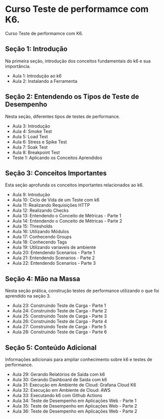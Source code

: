 # Curso Teste de performamce com K6.

Curso Teste de performamce com K6.

## Seção 1: Introdução

Na primeira seção, introdução dos conceitos fundamentais do k6 e sua importância.

- Aula 1: Introdução ao k6
- Aula 2: Instalando a Ferramenta

## Seção 2: Entendendo os Tipos de Teste de Desempenho

Nesta seção, diferentes tipos de testes de performance.

- Aula 3: Introdução
- Aula 4: Smoke Test
- Aula 5: Load Test
- Aula 6: Stress e Spike Test
- Aula 7: Soak Test
- Aula 8: Breakpoint Test
- Teste 1: Aplicando os Conceitos Aprendidos

## Seção 3: Conceitos Importantes

Esta seção aprofunda os conceitos importantes relacionados ao k6.

- Aula 9: Introdução
- Aula 10: Ciclo de Vida de um Teste com k6
- Aula 11: Realizando Requisições HTTP
- Aula 12: Realizando Checks
- Aula 13: Entendendo o Conceito de Métricas - Parte 1
- Aula 14: Entendendo o Conceito de Métricas - Parte 2
- Aula 15: Thresholds
- Aula 16: Utilizando Módulos
- Aula 17: Conhecendo Groups
- Aula 18: Conhecendo Tags
- Aula 19: Utilizando variaveis de ambiente
- Aula 20: Entendendo Scenarios - Parte 1
- Aula 21: Entendendo Scenarios - Parte 2
- Aula 22: Entendendo Scenarios - Parte 3

## Seção 4: Mão na Massa

Nesta seção prática, construção testes de performance utilizando o que foi aprendido na seção 3.

- Aula 23: Construindo Teste de Carga - Parte 1
- Aula 24: Construindo Teste de Carga - Parte 2
- Aula 25: Construindo Teste de Carga - Parte 3
- Aula 26: Construindo Teste de Carga - Parte 4
- Aula 27: Construindo Teste de Carga - Parte 5
- Aula 28: Construindo Teste de Carga - Parte 6

## Seção 5: Conteúdo Adicional

Informações adicionais para ampliar conhecimento sobre k6 e testes de performance.

- Aula 29: Gerando Relatórios de Saída com k6
- Aula 30: Gerando Dashboard de Saída com k6
- Aula 31: Execução em Ambiente de Cloud: Grafana Cloud K6
- Aula 32: Execução em Ambiente de Cloud: AWS
- Aula 33: Executando k6 com Github Actions
- Aula 34: Teste de Desempenho em Aplicações Web - Parte 1
- Aula 35: Teste de Desempenho em Aplicações Web - Parte 2
- Aula 36: Teste de Desempenho em Aplicações Web - Parte 2

